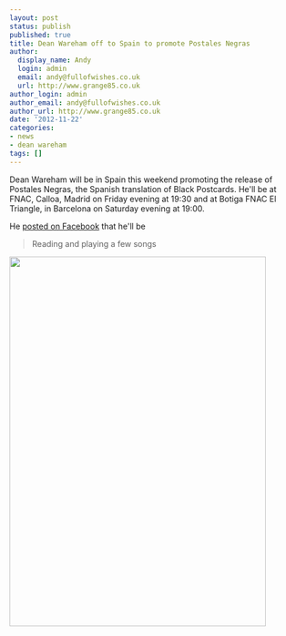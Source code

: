 ```yaml
---
layout: post
status: publish
published: true
title: Dean Wareham off to Spain to promote Postales Negras
author:
  display_name: Andy
  login: admin
  email: andy@fullofwishes.co.uk
  url: http://www.grange85.co.uk
author_login: admin
author_email: andy@fullofwishes.co.uk
author_url: http://www.grange85.co.uk
date: '2012-11-22'
categories:
- news
- dean wareham
tags: []
---
```

<p>Dean Wareham will be in Spain this weekend promoting the release of Postales Negras, the Spanish translation of Black Postcards. He'll be at FNAC, Calloa, Madrid on Friday evening at 19:30 and at Botiga FNAC El Triangle, in Barcelona on Saturday evening at 19:00.</p>
<p>He <a href="http://www.facebook.com/DeanWareham">posted on Facebook</a> that he'll be</p>
<blockquote><p>Reading and playing a few songs</p></blockquote>
<p><img alt="" src="https://media.fullofwishes.co.uk/05-dean_wareham/pictures/postales-negras-fnac-450.jpg" title="Postales Negras promo poster" class="aligncenter" width="450" height="649" /></p>
<p><iframe class="aligncenter" width="560" height="315" https://www.youtube-nocookie.com/embed/zcL9T2Fh8Os" frameborder="0" allowfullscreen></iframe></p>
